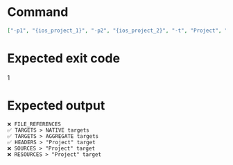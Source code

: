 # Command
```json
["-p1", "{ios_project_1}", "-p2", "{ios_project_2}", "-t", "Project", "-f", "console"]
```

# Expected exit code
1

# Expected output
```
❌ FILE_REFERENCES
✅ TARGETS > NATIVE targets
✅ TARGETS > AGGREGATE targets
✅ HEADERS > "Project" target
❌ SOURCES > "Project" target
❌ RESOURCES > "Project" target


```

